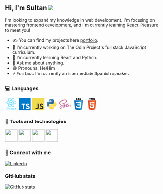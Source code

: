 ## Hi, I'm Sultan <img src="https://user-images.githubusercontent.com/1303154/88677602-1635ba80-d120-11ea-84d8-d263ba5fc3c0.gif" width="28px" />
I'm looking to expand my knowledge in web development. I'm focusing on mastering frontend development, and I'm currently learning React. Pleasure to meet you!

- ✍ You can find my projects here [portfolio](https://sultanbadri.github.io/).
- 🔭 I’m currently working on The Odin Project's full stack JavaScript curriculum.
- 🌱 I’m currently learning React and Python.
- 💬 Ask me about anything.
- 😄 Pronouns: He/Him
- ⚡ Fun fact: I'm currently an intermediate Spanish speaker. 

### 💻 Languages
<img src="https://raw.githubusercontent.com/devicons/devicon/master/icons/react/react-original-wordmark.svg" alt="react" width="40" height="40"/> <img src="https://raw.githubusercontent.com/devicons/devicon/master/icons/typescript/typescript-original.svg" alt="typescript" width="40" height="40"/> <img src="https://raw.githubusercontent.com/devicons/devicon/master/icons/javascript/javascript-original.svg" alt="javascript" width="40" height="40"/> <img src="https://raw.githubusercontent.com/devicons/devicon/master/icons/python/python-original.svg" alt="python" width="40" height="40"/> <img src="https://raw.githubusercontent.com/devicons/devicon/master/icons/sass/sass-original.svg" alt="sass" width="40" height="40"/> <img src="https://raw.githubusercontent.com/devicons/devicon/master/icons/css3/css3-original-wordmark.svg" alt="css3" width="40" height="40"/> <img src="https://raw.githubusercontent.com/devicons/devicon/master/icons/html5/html5-original-wordmark.svg" alt="html5" width="40" height="40"/> 

### 🔧 Tools and technologies
<img src="https://avatars3.githubusercontent.com/u/18133?s=200&v=4" width="40" height="40" /> <img src="https://raw.githubusercontent.com/webpack/media/master/logo/icon-square-big.png" width="40" height="40" /> <img src="https://miro.medium.com/max/512/1*3whjFY1CJUag-a3abRqyQA.png" width="40" height="40" /> <img src="https://i.pinimg.com/originals/a5/58/b4/a558b426cb8973523f37bbed94cf0f09.png" width="40" height="40" />

### 📱 Connect with me
<a href="https://www.linkedin.com/in/sultanbadri/"><img alt="LinkedIn" title="LinkedIn" height="32" width="32" src="https://raw.githubusercontent.com/peterthehan/peterthehan/master/assets/linkedin.svg"></a> 

### GitHub stats
![GitHub stats](https://github-readme-stats.vercel.app/api?username=SultanBadri&hide=contribs&theme=dracula)  
